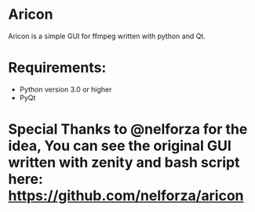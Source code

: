 # Aricon
Aricon is a simple GUI for ffmpeg written with python and Qt.

# Requirements:
* Python version 3.0 or higher
* PyQt

# Special Thanks to @nelforza for the idea, You can see the original GUI written with zenity and bash script here: https://github.com/nelforza/aricon
